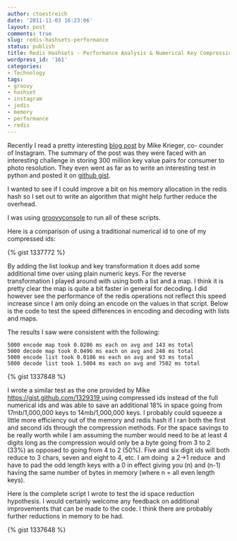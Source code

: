 ```yaml
---
author: ctoestreich
date: '2011-11-03 16:23:06'
layout: post
comments: true
slug: redis-hashsets-performance
status: publish
title: Redis Hashsets - Performance Analysis & Numerical Key Compression
wordpress_id: '161'
categories:
- Technology
tags:
- groovy
- hashset
- instagram
- jedis
- memory
- performance
- redis
---
```


Recently I read a pretty interesting [blog post][1] by Mike Krieger, co-
counder of Instagram.  The summary of the post was they were faced with an
interesting challenge in storing 300 million key value pairs for consumer to
photo resolution.  They even went as far as to write an interesting test in
python and posted it on [github gist][2].

I wanted to see if I could improve a bit on his memory allocation in the redis
hash so I set out to write an algorithm that might help further reduce the
overhead.

I was using [groovyconsole][3] to run all of these scripts.

Here is a comparison of using a traditional numerical id to one of my
compressed ids:

{% gist 1337772 %}

By adding the list lookup and key transformation it does add some additional
time over using plain numeric keys.  For the reverse transformation I played
around with using both a list and a map.  I think it is pretty clear the map
is quite a bit faster in general for decoding.  I did however see the
performance of the redis operations not reflect this speed increase since I am
only doing an encode on the values in that script.  Below is the code to test
the speed differences in encoding and decoding with lists and maps.

The results I saw were consistent with the following:


    5000 encode map took 0.0286 ms each on avg and 143 ms total
    5000 decode map took 0.0496 ms each on avg and 248 ms total
    5000 encode list took 0.0186 ms each on avg and 93 ms total
    5000 decode list took 1.5004 ms each on avg and 7502 ms total

{% gist 1337848 %}

I wrote a similar test as the one provided by Mike
[https://gist.github.com/1329319 ][2]using compressed ids instead of the full
numerical ids and was able to save an additional 18% in space going from
17mb/1,000,000 keys to 14mb/1,000,000 keys.  I probably could squeeze a little
more efficiency out of the memory and redis hash if I ran both the first and
second ids through the compression methods.  For the space savings to be
really worth while I am assuming the number would need to be at least 4 digits
long as the compression would only be a byte going from 3 to 2 (33%) as
opposed to going from 4 to 2 (50%).  Five and six digit ids will both reduce
to 3 chars, seven and eight to 4, etc.  I am doing  a 2->1 reduce  and have to
pad the odd length keys with a 0 in effect giving you (n) and (n-1) having the
same number of bytes in memory (where n = all even length keys).

Here is the complete script I wrote to test the id space reduction hypothesis.
I would certainly welcome any feedback on additional improvements that can be
made to the code.  I think there are probably further reductions in memory to
be had.

{% gist 1337648 %}

   [1]: http://instagram-engineering.tumblr.com/post/12202313862/storing-hundreds-of-millions-of-simple-key-value-pairs (Redis Instagram)
   [2]: https://gist.github.com/1329319
   [3]: http://groovy.codehaus.org/Groovy+Console (Groovy Console)
